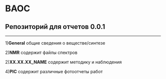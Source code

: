 # BAOC
## Репозиторий для отчетов 0.0.1
---
1)__General__ общие сведения о веществе/синтезе


2)__NMR__ содержит файлы спектров


2)__XX.XX.XX_NAME__ содержит методику и наблюдения

 
4)__PIC__ содержит различные фотоотчеты работ
  
  
  
